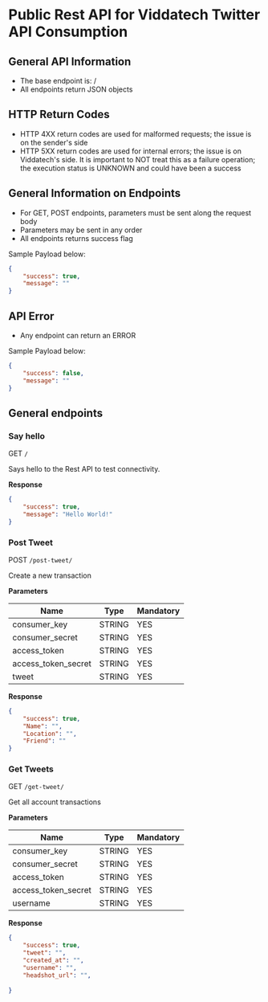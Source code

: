 # Public Rest API for Viddatech Twitter API Consumption

## General API Information

* The base endpoint is: /
* All endpoints return JSON objects

## HTTP Return Codes

* HTTP 4XX return codes are used for malformed requests; the issue is on the sender's side
* HTTP 5XX return codes are used for internal errors; the issue is on Viddatech's side. It is important to NOT treat this as a failure operation; the execution status is UNKNOWN and could have been a success

## General Information on Endpoints

* For GET, POST endpoints, parameters must be sent along the request body
* Parameters may be sent in any order
* All endpoints returns success flag

Sample Payload below:

```JSON
{
    "success": true,
    "message": ""
}
```

## API Error

* Any endpoint can return an ERROR

Sample Payload below:

```JSON
{
    "success": false,
    "message": ""
}
```

## General endpoints

### Say hello

GET `/`

Says hello to the Rest API to test connectivity.

**Response**

```JSON
{
    "success": true,
    "message": "Hello World!"
}
```

### Post Tweet

POST `/post-tweet/`

Create a new transaction

**Parameters**

| Name      | Type    | Mandatory |
| --------- | ------- | --------- |
| consumer_key    | STRING  | YES       |
| consumer_secret    | STRING | YES       |
| access_token | STRING  | YES       |
| access_token_secret | STRING  | YES       |
| tweet | STRING  | YES       |



**Response**

```JSON
{
    "success": true,
    "Name": "",
    "Location": "",
    "Friend": ""
}
```

### Get Tweets

GET `/get-tweet/`

Get all account transactions

**Parameters**

| Name      | Type    | Mandatory |
| --------- | ------- | --------- |
| consumer_key    | STRING  | YES       |
| consumer_secret    | STRING | YES       |
| access_token | STRING  | YES       |
| access_token_secret | STRING  | YES       |
| username | STRING  | YES       |
**Response**

```JSON
{
    "success": true,
    "tweet": "",
    "created_at": "",
    "username": "",
    "headshot_url": "",
   
}
```
